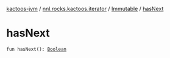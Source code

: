 [kactoos-jvm](../../index.md) / [nnl.rocks.kactoos.iterator](../index.md) / [Immutable](index.md) / [hasNext](./has-next.md)

# hasNext

`fun hasNext(): `[`Boolean`](https://kotlinlang.org/api/latest/jvm/stdlib/kotlin/-boolean/index.html)